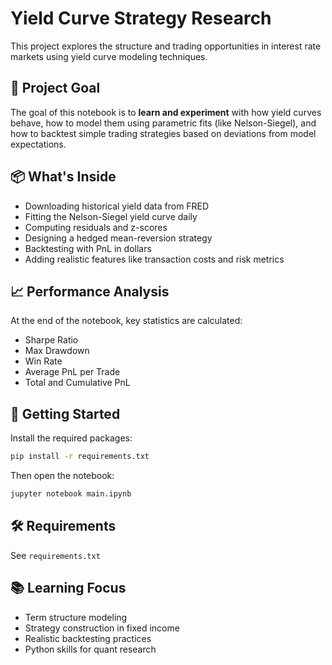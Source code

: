 # Yield Curve Strategy Research

This project explores the structure and trading opportunities in interest rate markets using yield curve modeling techniques.

## 🧠 Project Goal

The goal of this notebook is to **learn and experiment** with how yield curves behave, how to model them using parametric fits (like Nelson-Siegel), and how to backtest simple trading strategies based on deviations from model expectations.

## 📦 What's Inside

- Downloading historical yield data from FRED
- Fitting the Nelson-Siegel yield curve daily
- Computing residuals and z-scores
- Designing a hedged mean-reversion strategy
- Backtesting with PnL in dollars
- Adding realistic features like transaction costs and risk metrics

## 📈 Performance Analysis

At the end of the notebook, key statistics are calculated:
- Sharpe Ratio
- Max Drawdown
- Win Rate
- Average PnL per Trade
- Total and Cumulative PnL

## 🚀 Getting Started

Install the required packages:

```bash
pip install -r requirements.txt
```

Then open the notebook:

```bash
jupyter notebook main.ipynb
```

## 🛠 Requirements

See `requirements.txt`

## 📚 Learning Focus

- Term structure modeling
- Strategy construction in fixed income
- Realistic backtesting practices
- Python skills for quant research
